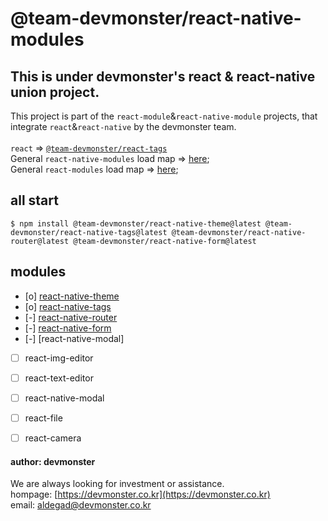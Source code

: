 # @team-devmonster/react-native-modules

## This is under devmonster's react & react-native union project.

This project is part of the `react-module`&`react-native-module` projects, that integrate `react`&`react-native` by the devmonster team.<br><br>
`react` => [`@team-devmonster/react-tags`](https://www.npmjs.com/package/@team-devmonster/react-tags)<br>
General `react-native-modules` load map => [here](https://github.com/team-devmonster/react-native-modules);<br>
General `react-modules` load map => [here](https://github.com/team-devmonster/react-modules);


## all start

`$ npm install @team-devmonster/react-native-theme@latest @team-devmonster/react-native-tags@latest @team-devmonster/react-native-router@latest @team-devmonster/react-native-form@latest`

## modules

- [o] [react-native-theme](https://www.npmjs.com/package/@team-devmonster/react-native-theme)
- [o] [react-native-tags](https://www.npmjs.com/package/@team-devmonster/react-native-tags)
- [-] [react-native-router](https://www.npmjs.com/package/@team-devmonster/react-native-router)
- [-] [react-native-form](https://www.npmjs.com/package/@team-devmonster/react-native-form)
- [-] [react-native-modal]
- [ ] react-img-editor
- [ ] react-text-editor
- [ ] react-native-modal
- [ ] react-file
- [ ] react-camera


#### author: devmonster 

We are always looking for investment or assistance.<br>
hompage: [https://devmonster.co.kr](https://devmonster.co.kr)<br>
email: [aldegad@devmonster.co.kr](mailto:aldegad@devmonster.co.kr)